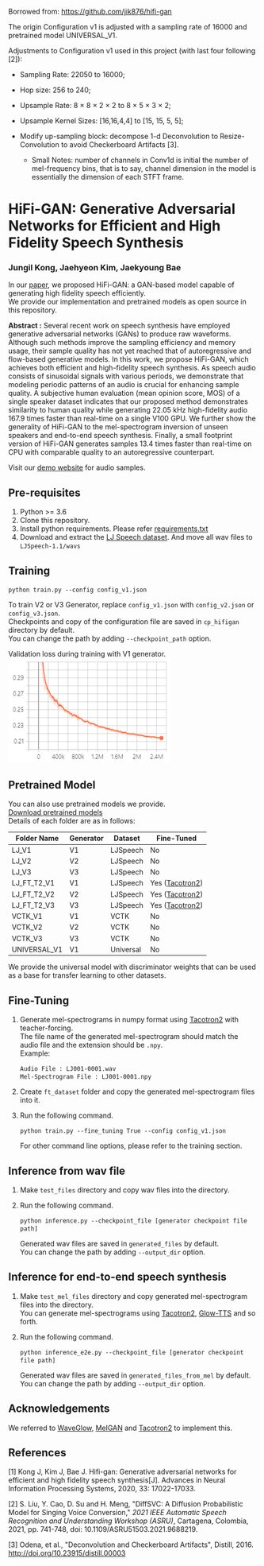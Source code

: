 Borrowed from: https://github.com/jik876/hifi-gan

The origin Configuration v1 is adjusted with a sampling rate of 16000 and pretrained model UNIVERSAL_V1.

Adjustments to Configuration v1 used in this project (with last four following [2]):

- Sampling Rate: 22050 to 16000;

- Hop size: 256 to 240;

- Upsample Rate: 8 × 8 × 2 × 2 to 8 × 5 × 3 × 2;

- Upsample Kernel Sizes: [16,16,4,4] to [15, 15, 5, 5];

- Modify up-sampling block: decompose 1-d Deconvolution to Resize-Convolution to avoid Checkerboard Artifacts [3]. 
  
  - Small Notes: number of channels in Conv1d is initial the number of mel-frequency bins, that is to say, channel dimension in the model is essentially the dimension of each STFT frame.

# HiFi-GAN: Generative Adversarial Networks for Efficient and High Fidelity Speech Synthesis

### Jungil Kong, Jaehyeon Kim, Jaekyoung Bae

In our [paper](https://arxiv.org/abs/2010.05646), 
we proposed HiFi-GAN: a GAN-based model capable of generating high fidelity speech efficiently.<br/>
We provide our implementation and pretrained models as open source in this repository.

**Abstract :**
Several recent work on speech synthesis have employed generative adversarial networks (GANs) to produce raw waveforms. 
Although such methods improve the sampling efficiency and memory usage, 
their sample quality has not yet reached that of autoregressive and flow-based generative models. 
In this work, we propose HiFi-GAN, which achieves both efficient and high-fidelity speech synthesis. 
As speech audio consists of sinusoidal signals with various periods, 
we demonstrate that modeling periodic patterns of an audio is crucial for enhancing sample quality. 
A subjective human evaluation (mean opinion score, MOS) of a single speaker dataset indicates that our proposed method 
demonstrates similarity to human quality while generating 22.05 kHz high-fidelity audio 167.9 times faster than 
real-time on a single V100 GPU. We further show the generality of HiFi-GAN to the mel-spectrogram inversion of unseen 
speakers and end-to-end speech synthesis. Finally, a small footprint version of HiFi-GAN generates samples 13.4 times 
faster than real-time on CPU with comparable quality to an autoregressive counterpart.

Visit our [demo website](https://jik876.github.io/hifi-gan-demo/) for audio samples.

## Pre-requisites

1. Python >= 3.6
2. Clone this repository.
3. Install python requirements. Please refer [requirements.txt](requirements.txt)
4. Download and extract the [LJ Speech dataset](https://keithito.com/LJ-Speech-Dataset/).
   And move all wav files to `LJSpeech-1.1/wavs`

## Training

```
python train.py --config config_v1.json
```

To train V2 or V3 Generator, replace `config_v1.json` with `config_v2.json` or `config_v3.json`.<br>
Checkpoints and copy of the configuration file are saved in `cp_hifigan` directory by default.<br>
You can change the path by adding `--checkpoint_path` option.

Validation loss during training with V1 generator.<br>
![validation loss](./validation_loss.png)

## Pretrained Model

You can also use pretrained models we provide.<br/>
[Download pretrained models](https://drive.google.com/drive/folders/1-eEYTB5Av9jNql0WGBlRoi-WH2J7bp5Y?usp=sharing)<br/> 
Details of each folder are as in follows:

| Folder Name  | Generator | Dataset   | Fine-Tuned                                             |
| ------------ | --------- | --------- | ------------------------------------------------------ |
| LJ_V1        | V1        | LJSpeech  | No                                                     |
| LJ_V2        | V2        | LJSpeech  | No                                                     |
| LJ_V3        | V3        | LJSpeech  | No                                                     |
| LJ_FT_T2_V1  | V1        | LJSpeech  | Yes ([Tacotron2](https://github.com/NVIDIA/tacotron2)) |
| LJ_FT_T2_V2  | V2        | LJSpeech  | Yes ([Tacotron2](https://github.com/NVIDIA/tacotron2)) |
| LJ_FT_T2_V3  | V3        | LJSpeech  | Yes ([Tacotron2](https://github.com/NVIDIA/tacotron2)) |
| VCTK_V1      | V1        | VCTK      | No                                                     |
| VCTK_V2      | V2        | VCTK      | No                                                     |
| VCTK_V3      | V3        | VCTK      | No                                                     |
| UNIVERSAL_V1 | V1        | Universal | No                                                     |

We provide the universal model with discriminator weights that can be used as a base for transfer learning to other datasets.

## Fine-Tuning

1. Generate mel-spectrograms in numpy format using [Tacotron2](https://github.com/NVIDIA/tacotron2) with teacher-forcing.<br/>
   The file name of the generated mel-spectrogram should match the audio file and the extension should be `.npy`.<br/>
   Example:
   
   ```
   Audio File : LJ001-0001.wav
   Mel-Spectrogram File : LJ001-0001.npy
   ```

2. Create `ft_dataset` folder and copy the generated mel-spectrogram files into it.<br/>

3. Run the following command.
   
   ```
   python train.py --fine_tuning True --config config_v1.json
   ```
   
    For other command line options, please refer to the training section.

## Inference from wav file

1. Make `test_files` directory and copy wav files into the directory.

2. Run the following command.
   
   ```
   python inference.py --checkpoint_file [generator checkpoint file path]
   ```
   
   Generated wav files are saved in `generated_files` by default.<br>
   You can change the path by adding `--output_dir` option.

## Inference for end-to-end speech synthesis

1. Make `test_mel_files` directory and copy generated mel-spectrogram files into the directory.<br>
   You can generate mel-spectrograms using [Tacotron2](https://github.com/NVIDIA/tacotron2), 
   [Glow-TTS](https://github.com/jaywalnut310/glow-tts) and so forth.

2. Run the following command.
   
   ```
   python inference_e2e.py --checkpoint_file [generator checkpoint file path]
   ```
   
   Generated wav files are saved in `generated_files_from_mel` by default.<br>
   You can change the path by adding `--output_dir` option.

## Acknowledgements

We referred to [WaveGlow](https://github.com/NVIDIA/waveglow), [MelGAN](https://github.com/descriptinc/melgan-neurips) 
and [Tacotron2](https://github.com/NVIDIA/tacotron2) to implement this.

## References

[1] Kong J, Kim J, Bae J. Hifi-gan: Generative adversarial networks for efficient and high fidelity speech synthesis[J]. Advances in Neural Information Processing Systems, 2020, 33: 17022-17033.

[2] S. Liu, Y. Cao, D. Su and H. Meng, "DiffSVC: A Diffusion Probabilistic Model for Singing Voice Conversion," *2021 IEEE Automatic Speech Recognition and Understanding Workshop (ASRU)*, Cartagena, Colombia, 2021, pp. 741-748, doi: 10.1109/ASRU51503.2021.9688219.

[3] Odena, et al., "Deconvolution and Checkerboard Artifacts", Distill, 2016. http://doi.org/10.23915/distill.00003
